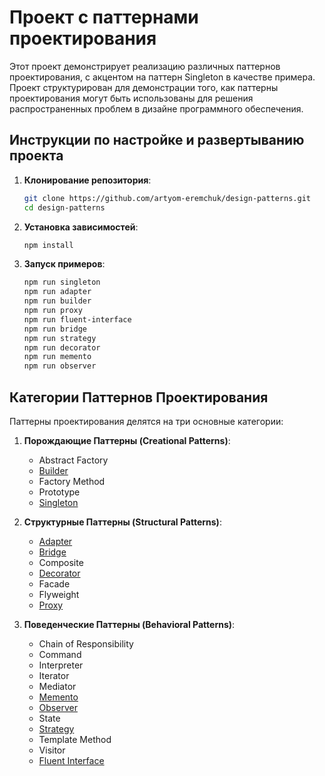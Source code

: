 # Проект с паттернами проектирования

Этот проект демонстрирует реализацию различных паттернов проектирования, с акцентом на паттерн Singleton в качестве примера. Проект структурирован для демонстрации того, как паттерны проектирования могут быть использованы для решения распространенных проблем в дизайне программного обеспечения.

## Инструкции по настройке и развертыванию проекта

1. **Клонирование репозитория**:

   ```bash
   git clone https://github.com/artyom-eremchuk/design-patterns.git
   cd design-patterns
   ```

2. **Установка зависимостей**:

   ```bash
   npm install
   ```

3. **Запуск примеров**:
   ```bash
   npm run singleton
   npm run adapter
   npm run builder
   npm run proxy
   npm run fluent-interface
   npm run bridge
   npm run strategy
   npm run decorator
   npm run memento
   npm run observer
   ```

## Категории Паттернов Проектирования

Паттерны проектирования делятся на три основные категории:

1. **Порождающие Паттерны (Creational Patterns)**:

   - Abstract Factory
   - [Builder](src/creational/builder/builder.md)
   - Factory Method
   - Prototype
   - [Singleton](src/creational/singleton/singleton.md)

2. **Структурные Паттерны (Structural Patterns)**:

   - [Adapter](src/structural/adapter/adapter.md)
   - [Bridge](src/structural/bridge/bridge.md)
   - Composite
   - [Decorator](src/structural/decorator/decorator.md)
   - Facade
   - Flyweight
   - [Proxy](src/structural/proxy/proxy.md)

3. **Поведенческие Паттерны (Behavioral Patterns)**:

   - Chain of Responsibility
   - Command
   - Interpreter
   - Iterator
   - Mediator
   - [Memento](src/behavioral/memento/memento.md)
   - [Observer](src/behavioral/observer/observer.md)
   - State
   - [Strategy](src/behavioral/strategy/strategy.md)
   - Template Method
   - Visitor
   - [Fluent Interface](src/behavioral/fluent-interface/fluent-interface.md)
